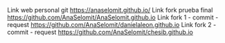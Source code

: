 Link web personal git
https://anaselomit.github.io/
Link fork prueba final
https://github.com/AnaSelomit/AnaSelomit.github.io
Link fork 1 - commit - request
https://github.com/AnaSelomit/danielaleon.github.io
Link fork 2 - commit - request
https://github.com/AnaSelomit/chesib.github.io
